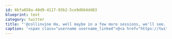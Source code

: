 ```yaml
---
id: 6bfa058a-40d9-4117-93b2-5ce9d664dd03
blueprint: text
category: twitter
title: "'@collinvine Ha, well maybe in a few more sessions, we'll see. I really enjoyed the mix of stretching/relaxation"
caption: '<span class="username username_linked">@<a href="https://twitter.com/collinvine" title="Collin Vine">collinvine</a></span> Ha, well maybe in a few more sessions, we''ll see. I really enjoyed the mix of stretching/relaxation'
---
```

